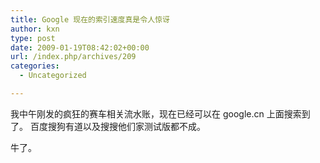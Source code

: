 ```yaml
---
title: Google 现在的索引速度真是令人惊讶
author: kxn
type: post
date: 2009-01-19T08:42:02+00:00
url: /index.php/archives/209
categories:
  - Uncategorized

---
```

我中午刚发的疯狂的赛车相关流水账，现在已经可以在 google.cn 上面搜索到了。 百度搜狗有道以及搜搜他们家测试版都不成。

牛了。